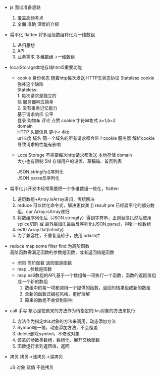-  js 面试准备思路
    1. 覆盖高频考点
    2. 全面 准确 深度的介绍

-  扁平化  flatten
    将多层级数组转化为一维数组

    1. 递归思想
    2. API
    3. 业务需求
        多维数组->一维数组


-  localStorage本地存储html5重要功能
    -  cookie 身份状态  随着http每次发送
        HTTP无状态协议 Stateless  cookie 弥补这个缺陷  
            Stateless:  
                    1. 每次请求是独立的   
            快  服务器响应简单  
                    2. 没有事务记忆能力  
            基于请求响应 公平    
                登录  购物车 评论 点赞 cookie  字符串格式 a=1;b=2  
                domain  
        HTTP 头部信息  更小< 4kb  
        url长度
        域名 同一个域名的所有请求都会带上cookie 服务器  解析cookie
        导致请求的性能有影响  

    -  LocalStorage 不需要每次http请求都发送
        本地存储 domain  
        大小也有限制 5M 存储用户的设置、草稿箱、首页列表  
    
        JSON.stringify()序列化  
        JSON.parse反序列化  

- 扁平化
    js开发中经常需要把一个多维数组一维化，flatten  

    1. 遍历数组+Array.isArray递归，传统解决
    2. reduce 可以优化命令式，解决更优美
        [] result pre  已经扁平化的部分数组，cur Array.isArray递归
    3. 将数组序列化后（JSON.stringify）得到字符串，正则替换[],然后使用splice切割 或 最外层加[],最后反序列化(JSON.parse)，得到一维数组
    4. es10 Array.flat(Infinity)
    5. 为了兼容性，不重复造轮子，使用lodash库

- reduce map  some filter find  为高阶函数  
    高阶函数需满足函数的参数是函数，或者返回值是函数  
    - 闭包  高阶函数 返回值是函数
    - map...参数是函数
    - map
        es6数组的API,基于一个数组每一项执行一个函数，函数的返回值组成一个新的数组
        1. 数组中的每一项都调用一个提供的函数，返回的结果组成新的数组
        2. 全新的函数式编程风格，更好理解
        3. 原来的数组不会受到影响

- call 手写
    核心是把原来的方法作为待指定的this对象的方法来执行

    1. 方法作为指定this对象的方法来调用，动态添加方法
    2. Symbol唯一值，动态添加方法，不会覆盖
    3. delete删除symbol，不修改对象
    4. 该拿的参数类数组，数组化，展开交给函数
    5. 函数运行拿到返回值，返回

- 拷贝
    拷贝->浅拷贝->深拷贝

    JS 对象 赋值 不是拷贝